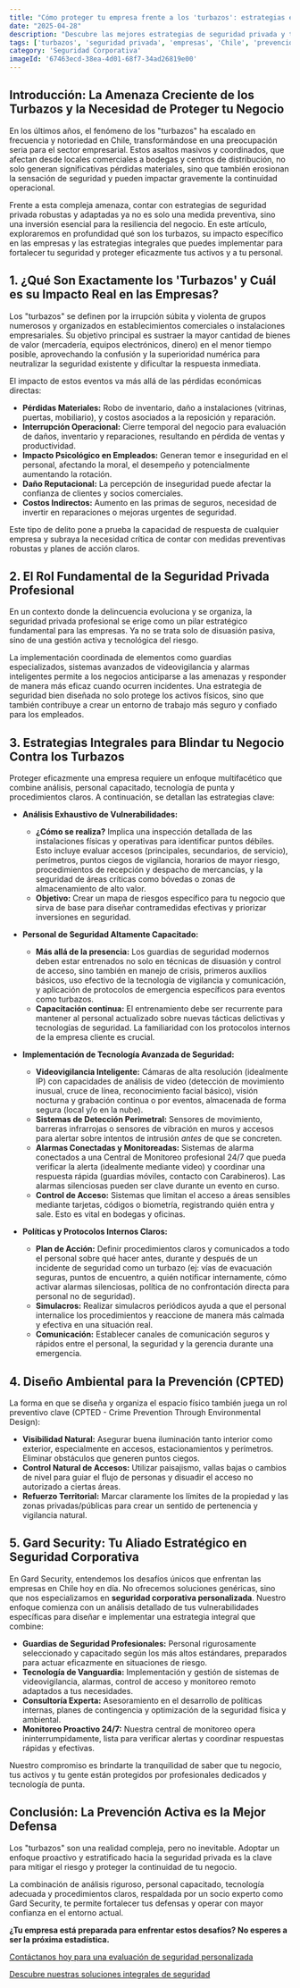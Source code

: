 ```yaml
---
title: "Cómo proteger tu empresa frente a los 'turbazos': estrategias efectivas de seguridad privada en Chile"
date: "2025-04-28"
description: "Descubre las mejores estrategias de seguridad privada y tecnología para proteger tu negocio de los 'turbazos' en Chile. Garantiza la seguridad de tus bienes, operaciones y empleados con Gard Security."
tags: ['turbazos', 'seguridad privada', 'empresas', 'Chile', 'prevención']
category: 'Seguridad Corporativa'
imageId: '67463ecd-38ea-4d01-68f7-34ad26819e00'
---
```


## Introducción: La Amenaza Creciente de los Turbazos y la Necesidad de Proteger tu Negocio

En los últimos años, el fenómeno de los "turbazos" ha escalado en frecuencia y notoriedad en Chile, transformándose en una preocupación seria para el sector empresarial. Estos asaltos masivos y coordinados, que afectan desde locales comerciales a bodegas y centros de distribución, no solo generan significativas pérdidas materiales, sino que también erosionan la sensación de seguridad y pueden impactar gravemente la continuidad operacional.

Frente a esta compleja amenaza, contar con estrategias de seguridad privada robustas y adaptadas ya no es solo una medida preventiva, sino una inversión esencial para la resiliencia del negocio. En este artículo, exploraremos en profundidad qué son los turbazos, su impacto específico en las empresas y las estrategias integrales que puedes implementar para fortalecer tu seguridad y proteger eficazmente tus activos y a tu personal.

## 1. ¿Qué Son Exactamente los 'Turbazos' y Cuál es su Impacto Real en las Empresas?

Los "turbazos" se definen por la irrupción súbita y violenta de grupos numerosos y organizados en establecimientos comerciales o instalaciones empresariales. Su objetivo principal es sustraer la mayor cantidad de bienes de valor (mercadería, equipos electrónicos, dinero) en el menor tiempo posible, aprovechando la confusión y la superioridad numérica para neutralizar la seguridad existente y dificultar la respuesta inmediata.

El impacto de estos eventos va más allá de las pérdidas económicas directas:

*   **Pérdidas Materiales:** Robo de inventario, daño a instalaciones (vitrinas, puertas, mobiliario), y costos asociados a la reposición y reparación.
*   **Interrupción Operacional:** Cierre temporal del negocio para evaluación de daños, inventario y reparaciones, resultando en pérdida de ventas y productividad.
*   **Impacto Psicológico en Empleados:** Generan temor e inseguridad en el personal, afectando la moral, el desempeño y potencialmente aumentando la rotación.
*   **Daño Reputacional:** La percepción de inseguridad puede afectar la confianza de clientes y socios comerciales.
*   **Costos Indirectos:** Aumento en las primas de seguros, necesidad de invertir en reparaciones o mejoras urgentes de seguridad.

Este tipo de delito pone a prueba la capacidad de respuesta de cualquier empresa y subraya la necesidad crítica de contar con medidas preventivas robustas y planes de acción claros.

## 2. El Rol Fundamental de la Seguridad Privada Profesional

En un contexto donde la delincuencia evoluciona y se organiza, la seguridad privada profesional se erige como un pilar estratégico fundamental para las empresas. Ya no se trata solo de disuasión pasiva, sino de una gestión activa y tecnológica del riesgo.

La implementación coordinada de elementos como guardias especializados, sistemas avanzados de videovigilancia y alarmas inteligentes permite a los negocios anticiparse a las amenazas y responder de manera más eficaz cuando ocurren incidentes. Una estrategia de seguridad bien diseñada no solo protege los activos físicos, sino que también contribuye a crear un entorno de trabajo más seguro y confiado para los empleados.

## 3. Estrategias Integrales para Blindar tu Negocio Contra los Turbazos

Proteger eficazmente una empresa requiere un enfoque multifacético que combine análisis, personal capacitado, tecnología de punta y procedimientos claros. A continuación, se detallan las estrategias clave:

*   **Análisis Exhaustivo de Vulnerabilidades:**
    *   **¿Cómo se realiza?** Implica una inspección detallada de las instalaciones físicas y operativas para identificar puntos débiles. Esto incluye evaluar accesos (principales, secundarios, de servicio), perímetros, puntos ciegos de vigilancia, horarios de mayor riesgo, procedimientos de recepción y despacho de mercancías, y la seguridad de áreas críticas como bóvedas o zonas de almacenamiento de alto valor.
    *   **Objetivo:** Crear un mapa de riesgos específico para tu negocio que sirva de base para diseñar contramedidas efectivas y priorizar inversiones en seguridad.

*   **Personal de Seguridad Altamente Capacitado:**
    *   **Más allá de la presencia:** Los guardias de seguridad modernos deben estar entrenados no solo en técnicas de disuasión y control de acceso, sino también en manejo de crisis, primeros auxilios básicos, uso efectivo de la tecnología de vigilancia y comunicación, y aplicación de protocolos de emergencia específicos para eventos como turbazos.
    *   **Capacitación continua:** El entrenamiento debe ser recurrente para mantener al personal actualizado sobre nuevas tácticas delictivas y tecnologías de seguridad. La familiaridad con los protocolos internos de la empresa cliente es crucial.

*   **Implementación de Tecnología Avanzada de Seguridad:**
    *   **Videovigilancia Inteligente:** Cámaras de alta resolución (idealmente IP) con capacidades de análisis de video (detección de movimiento inusual, cruce de línea, reconocimiento facial básico), visión nocturna y grabación continua o por eventos, almacenada de forma segura (local y/o en la nube).
    *   **Sistemas de Detección Perimetral:** Sensores de movimiento, barreras infrarrojas o sensores de vibración en muros y accesos para alertar sobre intentos de intrusión *antes* de que se concreten.
    *   **Alarmas Conectadas y Monitoreadas:** Sistemas de alarma conectados a una Central de Monitoreo profesional 24/7 que pueda verificar la alerta (idealmente mediante video) y coordinar una respuesta rápida (guardias móviles, contacto con Carabineros). Las alarmas silenciosas pueden ser clave durante un evento en curso.
    *   **Control de Acceso:** Sistemas que limitan el acceso a áreas sensibles mediante tarjetas, códigos o biometría, registrando quién entra y sale. Esto es vital en bodegas y oficinas.

*   **Políticas y Protocolos Internos Claros:**
    *   **Plan de Acción:** Definir procedimientos claros y comunicados a todo el personal sobre qué hacer antes, durante y después de un incidente de seguridad como un turbazo (ej: vías de evacuación seguras, puntos de encuentro, a quién notificar internamente, cómo activar alarmas silenciosas, política de no confrontación directa para personal no de seguridad).
    *   **Simulacros:** Realizar simulacros periódicos ayuda a que el personal internalice los procedimientos y reaccione de manera más calmada y efectiva en una situación real.
    *   **Comunicación:** Establecer canales de comunicación seguros y rápidos entre el personal, la seguridad y la gerencia durante una emergencia.

## 4. Diseño Ambiental para la Prevención (CPTED)

La forma en que se diseña y organiza el espacio físico también juega un rol preventivo clave (CPTED - Crime Prevention Through Environmental Design):

*   **Visibilidad Natural:** Asegurar buena iluminación tanto interior como exterior, especialmente en accesos, estacionamientos y perímetros. Eliminar obstáculos que generen puntos ciegos.
*   **Control Natural de Accesos:** Utilizar paisajismo, vallas bajas o cambios de nivel para guiar el flujo de personas y disuadir el acceso no autorizado a ciertas áreas.
*   **Refuerzo Territorial:** Marcar claramente los límites de la propiedad y las zonas privadas/públicas para crear un sentido de pertenencia y vigilancia natural.

## 5. Gard Security: Tu Aliado Estratégico en Seguridad Corporativa

En Gard Security, entendemos los desafíos únicos que enfrentan las empresas en Chile hoy en día. No ofrecemos soluciones genéricas, sino que nos especializamos en **seguridad corporativa personalizada**. Nuestro enfoque comienza con un análisis detallado de tus vulnerabilidades específicas para diseñar e implementar una estrategia integral que combine:

*   **Guardias de Seguridad Profesionales:** Personal rigurosamente seleccionado y capacitado según los más altos estándares, preparados para actuar eficazmente en situaciones de riesgo.
*   **Tecnología de Vanguardia:** Implementación y gestión de sistemas de videovigilancia, alarmas, control de acceso y monitoreo remoto adaptados a tus necesidades.
*   **Consultoría Experta:** Asesoramiento en el desarrollo de políticas internas, planes de contingencia y optimización de la seguridad física y ambiental.
*   **Monitoreo Proactivo 24/7:** Nuestra central de monitoreo opera ininterrumpidamente, lista para verificar alertas y coordinar respuestas rápidas y efectivas.

Nuestro compromiso es brindarte la tranquilidad de saber que tu negocio, tus activos y tu gente están protegidos por profesionales dedicados y tecnología de punta.

## Conclusión: La Prevención Activa es la Mejor Defensa

Los "turbazos" son una realidad compleja, pero no inevitable. Adoptar un enfoque proactivo y estratificado hacia la seguridad privada es la clave para mitigar el riesgo y proteger la continuidad de tu negocio.

La combinación de análisis riguroso, personal capacitado, tecnología adecuada y procedimientos claros, respaldada por un socio experto como Gard Security, te permite fortalecer tus defensas y operar con mayor confianza en el entorno actual.

**¿Tu empresa está preparada para enfrentar estos desafíos? No esperes a ser la próxima estadística.**

[Contáctanos hoy para una evaluación de seguridad personalizada](https://www.gard.cl/contacto)

[Descubre nuestras soluciones integrales de seguridad](https://www.gard.cl/servicios) 